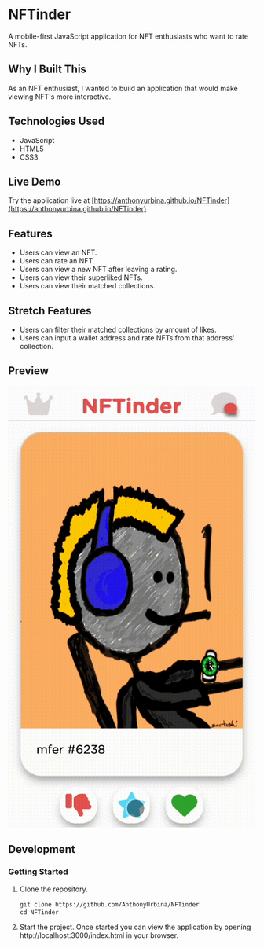 # NFTinder

A mobile-first JavaScript application for NFT enthusiasts who want to rate NFTs.

## Why I Built This

As an NFT enthusiast, I wanted to build an application that would make viewing NFT's more interactive.

## Technologies Used

- JavaScript
- HTML5
- CSS3

## Live Demo

Try the application live at [https://anthonyurbina.github.io/NFTinder](https://anthonyurbina.github.io/NFTinder)

## Features

- Users can view an NFT.
- Users can rate an NFT.
- Users can view a new NFT after leaving a rating.
- Users can view their superliked NFTs.
- Users can view their matched collections.

## Stretch Features

- Users can filter their matched collections by amount of likes.
- Users can input a wallet address and rate NFTs from that address' collection.

## Preview

![SGT React](assets/mobile-demo.gif)

## Development

### Getting Started

1. Clone the repository.

    ```shell
    git clone https://github.com/AnthonyUrbina/NFTinder
    cd NFTinder
    ```

1. Start the project. Once started you can view the application by opening http://localhost:3000/index.html in your browser.
